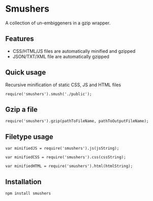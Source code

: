 # Smushers

A collection of un-embiggeners in a gzip wrapper.

## Features
* CSS/HTML/JS files are automatically minified and gzipped
* JSON/TXT/XML file are automatically gzipped

## Quick usage
Recursive minification of static CSS, JS and HTML files

    require('smushers').smush('./public');

## Gzip a file

    require('smushers').gzip(pathToFileName, pathToOutputFileName);


## Filetype usage

    var minifiedJS = require('smushers').js(jsString);

    var minifiedCSS = require('smushers').css(cssString);

    var minifiedHTML = require('smushers').html(htmlString);


## Installation

    npm install smushers